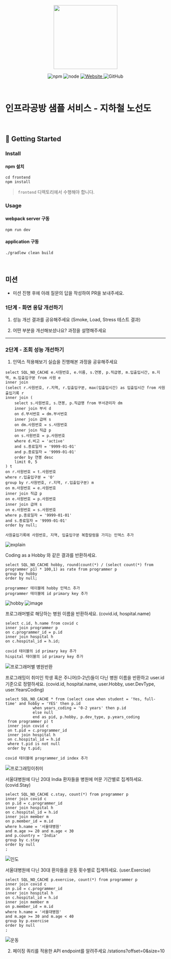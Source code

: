 <p align="center">
    <img width="200px;" src="https://raw.githubusercontent.com/woowacourse/atdd-subway-admin-frontend/master/images/main_logo.png"/>
</p>
<p align="center">
  <img alt="npm" src="https://img.shields.io/badge/npm-%3E%3D%205.5.0-blue">
  <img alt="node" src="https://img.shields.io/badge/node-%3E%3D%209.3.0-blue">
  <a href="https://edu.nextstep.camp/c/R89PYi5H" alt="nextstep atdd">
    <img alt="Website" src="https://img.shields.io/website?url=https%3A%2F%2Fedu.nextstep.camp%2Fc%2FR89PYi5H">
  </a>
  <img alt="GitHub" src="https://img.shields.io/github/license/next-step/atdd-subway-service">
</p>

<br>

# 인프라공방 샘플 서비스 - 지하철 노선도

<br>

## 🚀 Getting Started

### Install
#### npm 설치
```
cd frontend
npm install
```
> `frontend` 디렉토리에서 수행해야 합니다.

### Usage
#### webpack server 구동
```
npm run dev
```
#### application 구동
```
./gradlew clean build
```
<br>

## 미션

* 미션 진행 후에 아래 질문의 답을 작성하여 PR을 보내주세요.

### 1단계 - 화면 응답 개선하기
1. 성능 개선 결과를 공유해주세요 (Smoke, Load, Stress 테스트 결과)

2. 어떤 부분을 개선해보셨나요? 과정을 설명해주세요

---

### 2단계 - 조회 성능 개선하기
1. 인덱스 적용해보기 실습을 진행해본 과정을 공유해주세요
```
select SQL_NO_CACHE e.사원번호, e.이름, s.연봉, p.직급명, m.입출입시간, m.지역, m.입출입구분 from 사원 e
inner join 
(select r.사원번호, r.지역, r.입출입구분, max(입출입시간) as 입출입시간 from 사원출입기록 r
inner join (
	select s.사원번호, s.연봉, p.직급명 from 부서관리자 dm
	inner join 부서 d
	on d.부서번호 = dm.부서번호
	inner join 급여 s
	on dm.사원번호 = s.사원번호
	inner join 직급 p
	on s.사원번호 = p.사원번호
	where d.비고 = 'active' 
	and s.종료일자 = '9999-01-01'
    and p.종료일자 = '9999-01-01'
	order by 연봉 desc
	limit 0, 5
) t
on r.사원번호 = t.사원번호
where r.입출입구분 = 'O'
group by r.사원번호, r.지역, r.입출입구분) m
on m.사원번호 = e.사원번호
inner join 직급 p
on e.사원번호 = p.사원번호
inner join 급여 s
on e.사원번호 = s.사원번호
where p.종료일자 = '9999-01-01'
and s.종료일자 = '9999-01-01'
order by null;
```

```
사원출입기록에 사원번호, 지역, 입출입구분 복합칼럼을 가지는 인덱스 추가
```

![explain](https://user-images.githubusercontent.com/16433283/147811804-33846fd9-8f57-4a7b-a320-919428b24f5a.png)


Coding as a Hobby 와 같은 결과를 반환하세요.

```
select SQL_NO_CACHE hobby, round(count(*) / (select count(*) from programmer p1) * 100,1) as rate from programmer p
group by hobby
order by null;
```

```
programmer 테이블에 hobby 인덱스 추가
programmer 테이블에 id primary key 추가
```

![hobby](https://user-images.githubusercontent.com/16433283/147824510-bee72740-3c1c-4acb-829b-efd96271cdca.png)
![image](https://user-images.githubusercontent.com/16433283/147824558-3fc71022-ab11-4359-9896-b2d806178796.png)


프로그래머별로 해당하는 병원 이름을 반환하세요. (covid.id, hospital.name)
```
select c.id, h.name from covid c
inner join programmer p
on c.programmer_id = p.id
inner join hospital h
on c.hospital_id = h.id;

```

```
covid 테이블의 id primary key 추가
hispital 테이블의 id primary key 추가
```

![프로그래머별 병원반환](https://user-images.githubusercontent.com/16433283/147815163-d54c5828-9a6a-4825-979a-a8238f523de8.png)


프로그래밍이 취미인 학생 혹은 주니어(0-2년)들이 다닌 병원 이름을 반환하고 user.id 기준으로 정렬하세요. (covid.id, hospital.name, user.Hobby, user.DevType, user.YearsCoding)
```
select SQL_NO_CACHE * from (select case when student = 'Yes, full-time' and hobby = 'YES' then p.id
			when years_coding = '0-2 years' then p.id
            else null
            end as pid, p.hobby, p.dev_type, p.years_coding
 from programmer p) t
 inner join covid c
 on t.pid = c.programmer_id
 inner join hospital h
 on c.hospital_id = h.id
 where t.pid is not null
 order by t.pid;
```

```
covid 테이블에 programmer_id index 추가
```

![프로그래밍이취미](https://user-images.githubusercontent.com/16433283/147815664-6d01a3b1-b7e2-456e-8814-522fd784e327.png)


서울대병원에 다닌 20대 India 환자들을 병원에 머문 기간별로 집계하세요. (covid.Stay)
```
select SQL_NO_CACHE c.stay, count(*) from programmer p
inner join covid c 
on p.id = c.programmer_id
inner join hospital h
on c.hospital_id = h.id
inner join member m
on p.member_id = m.id
where h.name = '서울대병원'
and m.age >= 20 and m.age < 30
and p.country = 'India'
group by c.stay
order by null
;
```

![인도](https://user-images.githubusercontent.com/16433283/147818428-da8e5ecd-7a6d-46d0-ae1a-28cd15e2bb6e.png)


서울대병원에 다닌 30대 환자들을 운동 횟수별로 집계하세요. (user.Exercise)
```
select SQL_NO_CACHE p.exercise, count(*) from programmer p
inner join covid c 
on p.id = c.programmer_id
inner join hospital h
on c.hospital_id = h.id
inner join member m
on p.member_id = m.id
where h.name = '서울대병원'
and m.age >= 30 and m.age < 40
group by p.exercise
order by null
;
```

![운동](https://user-images.githubusercontent.com/16433283/147816839-52fd35d2-f9fa-42a0-821f-97a5cc75ee37.png)


2. 페이징 쿼리를 적용한 API endpoint를 알려주세요
/stations?offset=0&size=10
